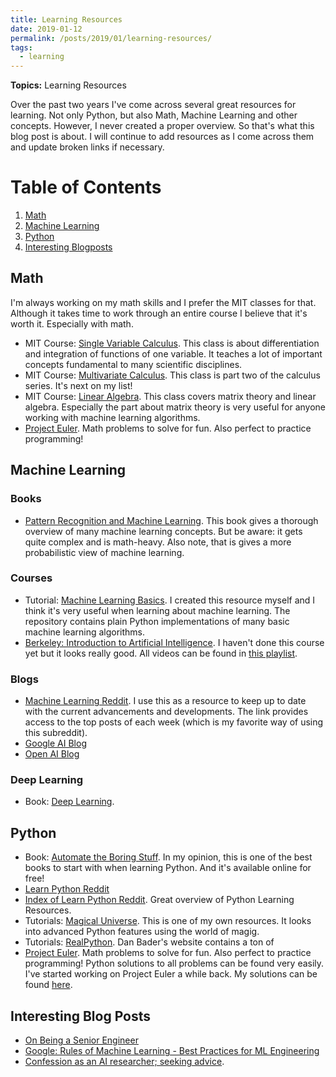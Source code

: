 ```yaml
---
title: Learning Resources
date: 2019-01-12
permalink: /posts/2019/01/learning-resources/
tags:
  - learning
---
```


**Topics:** Learning Resources

Over the past two years I've come across several great resources for learning. Not only Python, but also Math, Machine Learning and other concepts. However, I never created a proper overview. So that's what this blog post is about. I will continue to add resources as I come across them and update broken links if necessary.

# Table of Contents
1. [Math](#math)
2. [Machine Learning](#machine-learning)
3. [Python](#python)
4. [Interesting Blogposts](#interesting-blog-posts)


## Math
I'm always working on my math skills and I prefer the MIT classes for that. Although it takes time to work through an entire course I believe that it's worth it. Especially with math. 
- MIT Course: [Single Variable Calculus](https://ocw.mit.edu/courses/mathematics/18-01sc-single-variable-calculus-fall-2010/). This class is about differentiation and integration of functions of one variable. It teaches a lot of important concepts fundamental to many scientific disciplines.
- MIT Course: [Multivariate Calculus](https://ocw.mit.edu/courses/mathematics/18-02sc-multivariable-calculus-fall-2010/). This class is part two of the calculus series. It's next on my list!
- MIT Course: [Linear Algebra](https://ocw.mit.edu/courses/mathematics/18-06sc-linear-algebra-fall-2011/). This class covers matrix theory and linear algebra. Especially the part about matrix theory is very useful for anyone working with machine learning algorithms.
- [Project Euler](https://projecteuler.net/archives). Math problems to solve for fun. Also perfect to practice programming!


## Machine Learning

### Books
- [Pattern Recognition and Machine Learning](https://www.microsoft.com/en-us/research/uploads/prod/2006/01/Bishop-Pattern-Recognition-and-Machine-Learning-2006.pdf). This book gives a thorough overview of many machine learning concepts. But be aware: it gets quite complex and is math-heavy. Also note, that is gives a more probabilistic view of machine learning.

### Courses
- Tutorial: [Machine Learning Basics](https://github.com/zotroneneis/machine_learning_basics). I created this resource myself and I think it's very useful when learning about machine learning. The repository contains plain Python implementations of many basic machine learning algorithms.
- [Berkeley: Introduction to Artificial Intelligence](https://inst.eecs.berkeley.edu/~cs188/fa18/). I haven't done this course yet but it looks really good. All videos can be found in [this playlist](https://www.youtube.com/playlist?list=PL7k0r4t5c108AZRwfW-FhnkZ0sCKBChLH).

### Blogs
- [Machine Learning Reddit](https://www.reddit.com/r/MachineLearning/top/?sort=top&t=week). I use this as a resource to keep up to date with the current advancements and developments. The link provides access to the top posts of each week (which is my favorite way of using this subreddit).
- [Google AI Blog](https://ai.googleblog.com/)
- [Open AI Blog](https://blog.openai.com/)

### Deep Learning
- Book: [Deep Learning](http://www.deeplearningbook.org/). 


## Python
- Book: [Automate the Boring Stuff](https://automatetheboringstuff.com/). In my opinion, this is one of the best books to start with when learning Python. And it's available online for free! 
- [Learn Python Reddit](https://www.reddit.com/r/learnpython/)
- [Index of Learn Python Reddit](https://www.reddit.com/r/learnpython/wiki/index). Great overview of Python Learning Resources.
- Tutorials: [Magical Universe](https://github.com/zotroneneis/magical_universe). This is one of my own resources. It looks into advanced Python features using the world of magig.
- Tutorials: [RealPython](https://realpython.com/). Dan Bader's website contains a ton of 
- [Project Euler](https://projecteuler.net/archives). Math problems to solve for fun. Also perfect to practice programming! Python solutions to all problems can be found very easily. I've started working on Project Euler a while back. My solutions can be found [here](https://github.com/zotroneneis/ProjectEuler).

 
## Interesting Blog Posts
- [On Being a Senior Engineer](https://www.kitchensoap.com/2012/10/25/on-being-a-senior-engineer/)
- [Google: Rules of Machine Learning - Best Practices for ML Engineering](https://developers.google.com/machine-learning/guides/rules-of-ml/)
- [Confession as an AI researcher; seeking advice](https://www.reddit.com/r/MachineLearning/comments/73n9pm/d_confession_as_an_ai_researcher_seeking_advice/).

